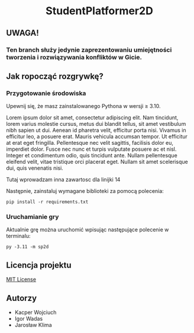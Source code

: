 <h1 align="center">StudentPlatformer2D</h1>

## UWAGA!
### Ten branch służy jedynie zaprezentowaniu umiejętności tworzenia i rozwiązywania konfliktów w Gicie.

## Jak ropocząć rozgrywkę?

### Przygotowanie środowiska

Upewnij się, że masz zainstalowanego Pythona w wersji ≥ 3.10.

Lorem ipsum dolor sit amet, consectetur adipiscing elit. Nam tincidunt, lorem varius molestie cursus, metus dui blandit tellus, sit amet vestibulum nibh sapien ut dui. Aenean id pharetra velit, efficitur porta nisi. Vivamus in efficitur leo, a posuere erat. Mauris vehicula accumsan tempor. Ut efficitur at erat eget fringilla. Pellentesque nec velit sagittis, facilisis dolor eu, imperdiet dolor. Fusce nec nunc et turpis vulputate posuere ac et nisl. Integer et condimentum odio, quis tincidunt ante. Nullam pellentesque eleifend velit, vitae tristique orci placerat eget. Nullam sit amet scelerisque dui, quis venenatis nisi.

Tutaj wprowadzam inna zawartosc dla linijki 14

Następnie, zainstaluj wymagane biblioteki za pomocą polecenia:
```shell
pip install -r requirements.txt
```

### Uruchamianie gry

Aktualnie grę można uruchomić wpisując następujące polecenie w terminalu:
```shell
py -3.11 -m sp2d
```

## Licencja projektu

[MIT License](/LICENSE)

## Autorzy
- Kacper Wojciuch
- Igor Wadas
- Jarosław Klima
